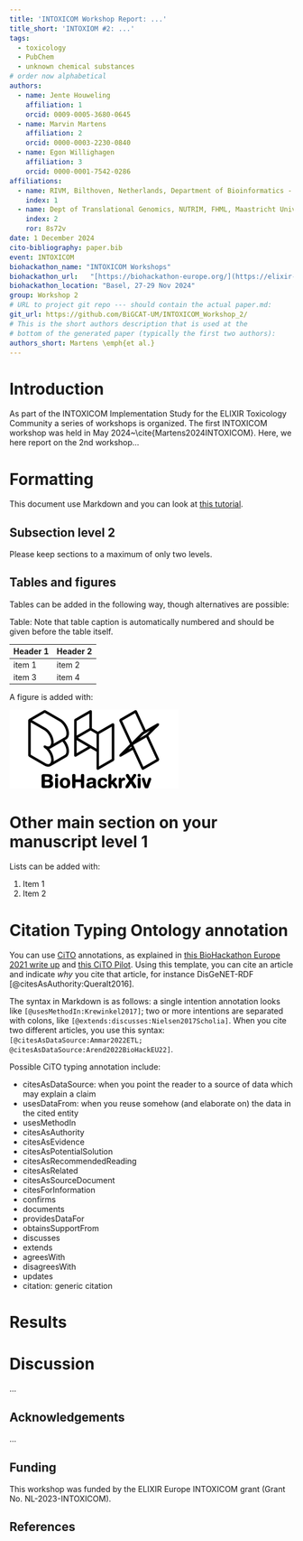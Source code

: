 ```yaml
---
title: 'INTOXICOM Workshop Report: ...'
title_short: 'INTOXIOM #2: ...'
tags:
  - toxicology
  - PubChem
  - unknown chemical substances
# order now alphabetical
authors:
  - name: Jente Houweling
    affiliation: 1
    orcid: 0009-0005-3680-0645
  - name: Marvin Martens
    affiliation: 2
    orcid: 0000-0003-2230-0840
  - name: Egon Willighagen
    affiliation: 3
    orcid: 0000-0001-7542-0286
affiliations:
  - name: RIVM, Bilthoven, Netherlands, Department of Bioinformatics - BiGCaT, NUTRIM, Maastricht University, 6229 ER Maastricht, NL
    index: 1
  - name: Dept of Translational Genomics, NUTRIM, FHML, Maastricht University, Maastricht, NL
    index: 2
    ror: 8s72v
date: 1 December 2024
cito-bibliography: paper.bib
event: INTOXICOM
biohackathon_name: "INTOXICOM Workshops"
biohackathon_url:   "[https://biohackathon-europe.org/](https://elixir-europe.org/internal-projects/commissioned-services/integrating-toxicology-community)"
biohackathon_location: "Basel, 27-29 Nov 2024"
group: Workshop 2
# URL to project git repo --- should contain the actual paper.md:
git_url: https://github.com/BiGCAT-UM/INTOXICOM_Workshop_2/
# This is the short authors description that is used at the
# bottom of the generated paper (typically the first two authors):
authors_short: Martens \emph{et al.}
---
```



# Introduction

As part of the INTOXICOM Implementation Study for the ELIXIR Toxicology Community a series of workshops is organized. The first INTOXICOM workshop was held in May 2024~\cite{Martens2024INTOXICOM}. Here, we here report on the 2nd workshop...

# Formatting

This document use Markdown and you can look at [this tutorial](https://www.markdowntutorial.com/).

## Subsection level 2

Please keep sections to a maximum of only two levels.

## Tables and figures

Tables can be added in the following way, though alternatives are possible:

Table: Note that table caption is automatically numbered and should be
given before the table itself.

| Header 1 | Header 2 |
| -------- | -------- |
| item 1 | item 2 |
| item 3 | item 4 |

A figure is added with:

![Caption for BioHackrXiv logo figure](./biohackrxiv.png)

# Other main section on your manuscript level 1

Lists can be added with:

1. Item 1
2. Item 2

# Citation Typing Ontology annotation

You can use [CiTO](http://purl.org/spar/cito/2018-02-12) annotations, as explained in [this BioHackathon Europe 2021 write up](https://raw.githubusercontent.com/biohackrxiv/bhxiv-metadata/main/doc/elixir_biohackathon2021/paper.md) and [this CiTO Pilot](https://www.biomedcentral.com/collections/cito).
Using this template, you can cite an article and indicate _why_ you cite that article, for instance DisGeNET-RDF [@citesAsAuthority:Queralt2016].

The syntax in Markdown is as follows: a single intention annotation looks like
`[@usesMethodIn:Krewinkel2017]`; two or more intentions are separated
with colons, like `[@extends:discusses:Nielsen2017Scholia]`. When you cite two
different articles, you use this syntax: `[@citesAsDataSource:Ammar2022ETL; @citesAsDataSource:Arend2022BioHackEU22]`.

Possible CiTO typing annotation include:

* citesAsDataSource: when you point the reader to a source of data which may explain a claim
* usesDataFrom: when you reuse somehow (and elaborate on) the data in the cited entity
* usesMethodIn
* citesAsAuthority
* citesAsEvidence
* citesAsPotentialSolution
* citesAsRecommendedReading
* citesAsRelated
* citesAsSourceDocument
* citesForInformation
* confirms
* documents
* providesDataFor
* obtainsSupportFrom
* discusses
* extends
* agreesWith
* disagreesWith
* updates
* citation: generic citation


# Results


# Discussion

...

## Acknowledgements

...

## Funding

This workshop was funded by the ELIXIR Europe INTOXICOM grant (Grant No. NL-2023-INTOXICOM).

## References
